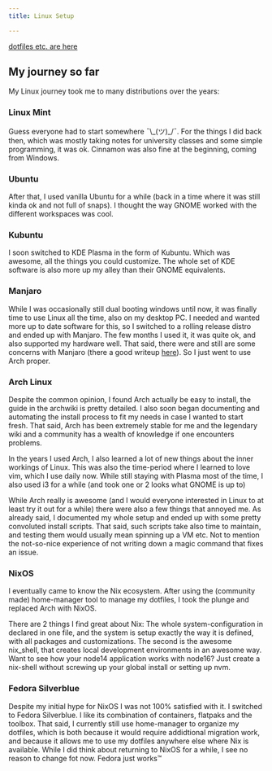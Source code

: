 ```yaml
---
title: Linux Setup

---
```


[dotfiles etc. are here](https://github.com/clemak27/linux_setup)

## My journey so far

My Linux journey took me to many distributions over the years:

### Linux Mint

Guess everyone had to start somewhere ¯\\\_(ツ)_/¯. For the things I did back
then, which was mostly taking notes for university classes and some simple
programming, it was ok. Cinnamon was also fine at the beginning, coming from Windows.

### Ubuntu

After that, I used vanilla Ubuntu for a while (back in a time where it was still
kinda ok and not full of snaps). I thought the way GNOME worked with the
different workspaces was cool.

### Kubuntu

I soon switched to KDE Plasma in the form of Kubuntu. Which was awesome, all the
things you could customize. The whole set of KDE software is also more up
my alley than their GNOME equivalents.

### Manjaro

While I was occasionally still dual booting windows until now, it was finally
time to use Linux all the time, also on my desktop PC. I needed and wanted more
up to date software for this, so I switched to a rolling release distro and
ended up with Manjaro. The few months I used it, it was quite ok, and also
supported my hardware well. That said, there were and still are some concerns
with Manjaro (there a good writeup [here](https://manjarno.snorlax.sh/)).
So I just went to use Arch proper.

### Arch Linux

Despite the common opinion, I found Arch actually be easy to install, the guide
in the archwiki is pretty detailed. I also soon began documenting and automating
the install process to fit my needs in case I wanted to start fresh. That said,
Arch has been extremely stable for me and the legendary wiki and a community has
a wealth of knowledge if one encounters problems.

In the years I used Arch, I also learned a lot of new things about the inner
workings of Linux. This was also the time-period where I learned to love vim,
which I use daily now. While still staying with Plasma most of the time, I also
used i3 for a while (and took one or 2 looks what GNOME is up to)

While Arch really is awesome (and I would everyone interested in Linux to at
least try it out for a while) there were also a few things that annoyed me.
As already said, I documented my whole setup and ended up with some pretty
convoluted install scripts. That said, such scripts take also time to maintain,
and testing them would usually mean spinning up a VM etc. Not to mention the
not-so-nice experience of not writing down a magic command that fixes an issue.

### NixOS

I eventually came to know the Nix ecosystem. After using the (community made)
home-manager tool to manage my dotfiles, I took the plunge and replaced
Arch with NixOS.

There are 2 things I find great about Nix: The whole system-configuration in
declared in one file, and the system is setup exactly the way it is defined,
with all packages and customizations. The second is the awesome nix_shell,
that creates local development environments in an awesome way. Want to see how
your node14 application works with node16? Just create a nix-shell without
screwing up your global install or setting up nvm.

### Fedora Silverblue

Despite my initial hype for NixOS I was not 100% satisfied with it.
I switched to Fedora Silverblue. I like its combination of containers,
flatpaks and the toolbox. That said, I currently still use home-manager
to organize my dotfiles, which is both because it would require addidtional
migration work, and because it allows me to use my dotfiles anywhere else where
Nix is available. While I did think about returning to NixOS for a while,
I see no reason to change fot now. Fedora just works™
